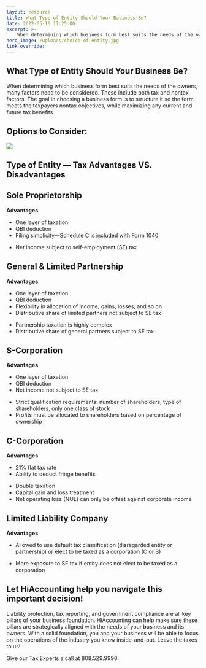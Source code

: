 ```yaml
---
layout: resource
title: What Type of Entity Should Your Business Be?
date: 2022-05-10 17:25:00
excerpt: >-
    When determining which business form best suits the needs of the owners, many factors need to be considered. These include both tax and nontax factors. The goal in choosing a business form is to structure it so the form meets the taxpayers nontax objectives, while maximizing any current and future tax benefits.
hero_image: /uploads/choice-of-entity.jpg
link_override:
---
```

<h2>What Type of Entity Should Your Business Be?</h2>

<p>When determining which business form best suits the needs of the owners, many factors need to be considered. These include both tax and nontax factors. The goal in choosing a business form is to structure it so the form meets the taxpayers nontax objectives, while maximizing any current and future tax benefits.</p>

<h2>Options to Consider:</h2>

<img src="uploads/9eaca627-30e6-523e-84fb-fde9a729cd7a.png" class="img-fluid">

<h2>Type of Entity — Tax Advantages VS. Disadvantages</h2>

<h2>Sole Proprietorship</h2>

<p><strong>Advantages</strong></p>
<ul>
    <li>One layer of taxation</li>
    <li>QBI deduction</li>
    <li>Filing simplicity—Schedule C is included with Form 1040</li>
</ul>

<ul>
    <li>Net income subject to self-employment (SE) tax</li>
</ul>


<h2>General & Limited Partnership</h2>

<p><strong>Advantages</strong></p>
<ul>
    <li>One layer of taxation</li>
    <li>QBI deduction</li>
    <li>Flexibility in allocation of income, gains, losses, and so on</li>
    <li>Distributive share of limited partners not subject to SE tax</li>
</ul>

<ul>
    <li>Partnership taxation is highly complex</li>
    <li>Distributive share of general partners subject to SE tax</li>
</ul>


<h2>S-Corporation</h2>

<p><strong>Advantages</strong></p>
<ul>
    <li>One layer of taxation</li>
    <li>QBI deduction</li>
    <li>Net income not subject to SE tax</li>
</ul>

<ul>
    <li>Strict qualification requirements: number of shareholders, type of shareholders, only one class of stock</li>
    <li>Profits must be allocated to shareholders based on percentage of ownership</li>
</ul>

<h2>C-Corporation</h2>

<p><strong>Advantages</strong></p>
<ul>
    <li>21% flat tax rate</li>
    <li>Ability to deduct fringe benefits</li>
</ul>

<ul>
    <li>Double taxation</li>
    <li>Capital gain and loss treatment</li>
    <li>Net operating loss (NOL) can only be offset against corporate income</li>
</ul>

<h2>Limited Liability Company</h2>

<p><strong>Advantages</strong></p>
<ul>
    <li>Allowed to use default tax classification (disregarded entity or partnership) or elect to be taxed as a corporation (C or S)</li>
</ul>

<ul>
    <li>More exposure to SE tax if entity does not elect to be taxed as a corporation</li>
</ul>

<h2>Let HiAccounting help you navigate this important decision!</h2>

<p>Liability protection, tax reporting, and government compliance are all key pillars of your business foundation. HiAccounting can help make sure these pillars are strategically aligned with the needs of your business and its owners. With a solid foundation, you and your business will be able to focus on the operations of the industry you know inside-and-out. Leave the taxes to us!</p>

<p>Give our Tax Experts a call at 808.529.9990.</p>

